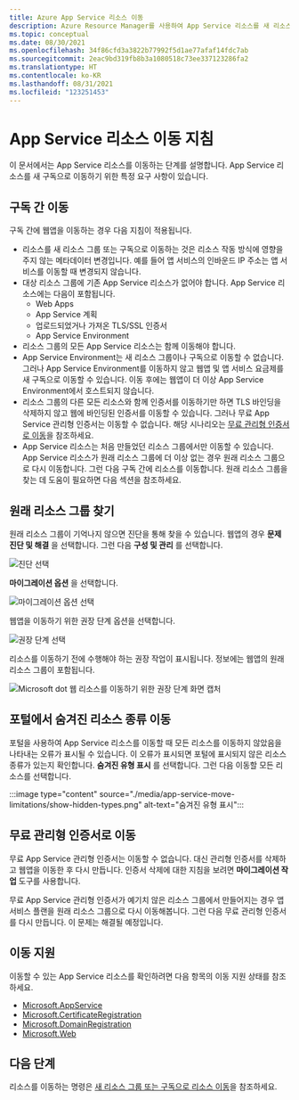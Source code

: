 ```yaml
---
title: Azure App Service 리소스 이동
description: Azure Resource Manager를 사용하여 App Service 리소스를 새 리소스 그룹이나 구독으로 이동할 수 있습니다.
ms.topic: conceptual
ms.date: 08/30/2021
ms.openlocfilehash: 34f86cfd3a3822b77992f5d1ae77afaf14fdc7ab
ms.sourcegitcommit: 2eac9bd319fb8b3a1080518c73ee337123286fa2
ms.translationtype: HT
ms.contentlocale: ko-KR
ms.lasthandoff: 08/31/2021
ms.locfileid: "123251453"
---
```

# <a name="move-guidance-for-app-service-resources"></a>App Service 리소스 이동 지침

이 문서에서는 App Service 리소스를 이동하는 단계를 설명합니다. App Service 리소스를 새 구독으로 이동하기 위한 특정 요구 사항이 있습니다.

## <a name="move-across-subscriptions"></a>구독 간 이동

구독 간에 웹앱을 이동하는 경우 다음 지침이 적용됩니다.

- 리소스를 새 리소스 그룹 또는 구독으로 이동하는 것은 리소스 작동 방식에 영향을 주지 않는 메타데이터 변경입니다. 예를 들어 앱 서비스의 인바운드 IP 주소는 앱 서비스를 이동할 때 변경되지 않습니다.
- 대상 리소스 그룹에 기존 App Service 리소스가 없어야 합니다. App Service 리소스에는 다음이 포함됩니다.
    - Web Apps
    - App Service 계획
    - 업로드되었거나 가져온 TLS/SSL 인증서
    - App Service Environment
- 리소스 그룹의 모든 App Service 리소스는 함께 이동해야 합니다.
- App Service Environment는 새 리소스 그룹이나 구독으로 이동할 수 없습니다. 그러나 App Service Environment를 이동하지 않고 웹앱 및 앱 서비스 요금제를 새 구독으로 이동할 수 있습니다. 이동 후에는 웹앱이 더 이상 App Service Environment에서 호스트되지 않습니다.
- 리소스 그룹의 다른 모든 리소스와 함께 인증서를 이동하기만 하면 TLS 바인딩을 삭제하지 않고 웹에 바인딩된 인증서를 이동할 수 있습니다. 그러나 무료 App Service 관리형 인증서는 이동할 수 없습니다. 해당 시나리오는 [무료 관리형 인증서로 이동](#move-with-free-managed-certificates)을 참조하세요.
- App Service 리소스는 처음 만들었던 리소스 그룹에서만 이동할 수 있습니다. App Service 리소스가 원래 리소스 그룹에 더 이상 없는 경우 원래 리소스 그룹으로 다시 이동합니다. 그런 다음 구독 간에 리소스를 이동합니다. 원래 리소스 그룹을 찾는 데 도움이 필요하면 다음 섹션을 참조하세요.

## <a name="find-original-resource-group"></a>원래 리소스 그룹 찾기

원래 리소스 그룹이 기억나지 않으면 진단을 통해 찾을 수 있습니다. 웹앱의 경우 **문제 진단 및 해결** 을 선택합니다. 그런 다음 **구성 및 관리** 를 선택합니다.

![진단 선택](./media/app-service-move-limitations/select-diagnostics.png)

**마이그레이션 옵션** 을 선택합니다.

![마이그레이션 옵션 선택](./media/app-service-move-limitations/select-migration.png)

웹앱을 이동하기 위한 권장 단계 옵션을 선택합니다.

![권장 단계 선택](./media/app-service-move-limitations/recommended-steps.png)

리소스를 이동하기 전에 수행해야 하는 권장 작업이 표시됩니다. 정보에는 웹앱의 원래 리소스 그룹이 포함됩니다.

![Microsoft dot 웹 리소스를 이동하기 위한 권장 단계 화면 캡처](./media/app-service-move-limitations/recommendations.png)

## <a name="move-hidden-resource-types-in-portal"></a>포털에서 숨겨진 리소스 종류 이동

포털을 사용하여 App Service 리소스를 이동할 때 모든 리소스를 이동하지 않았음을 나타내는 오류가 표시될 수 있습니다. 이 오류가 표시되면 포털에 표시되지 않은 리소스 종류가 있는지 확인합니다. **숨겨진 유형 표시** 를 선택합니다. 그런 다음 이동할 모든 리소스를 선택합니다.

:::image type="content" source="./media/app-service-move-limitations/show-hidden-types.png" alt-text="숨겨진 유형 표시":::

## <a name="move-with-free-managed-certificates"></a>무료 관리형 인증서로 이동

무료 App Service 관리형 인증서는 이동할 수 없습니다. 대신 관리형 인증서를 삭제하고 웹앱을 이동한 후 다시 만듭니다. 인증서 삭제에 대한 지침을 보려면 **마이그레이션 작업** 도구를 사용합니다.

무료 App Service 관리형 인증서가 예기치 않은 리소스 그룹에서 만들어지는 경우 앱 서비스 플랜을 원래 리소스 그룹으로 다시 이동해봅니다. 그런 다음 무료 관리형 인증서를 다시 만듭니다. 이 문제는 해결될 예정입니다.

## <a name="move-support"></a>이동 지원

이동할 수 있는 App Service 리소스를 확인하려면 다음 항목의 이동 지원 상태를 참조하세요.

- [Microsoft.AppService](../move-support-resources.md#microsoftappservice)
- [Microsoft.CertificateRegistration](../move-support-resources.md#microsoftcertificateregistration)
- [Microsoft.DomainRegistration](../move-support-resources.md#microsoftdomainregistration)
- [Microsoft.Web](../move-support-resources.md#microsoftweb)

## <a name="next-steps"></a>다음 단계

리소스를 이동하는 명령은 [새 리소스 그룹 또는 구독으로 리소스 이동](../move-resource-group-and-subscription.md)을 참조하세요.
